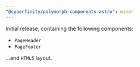 ```yaml
---
"@cyberfinity/polymorph-components-astro": minor
---
```


Initial release, containing the following components:

- `PageHeader`
- `PageFooter`

...and `HTML5` layout.
